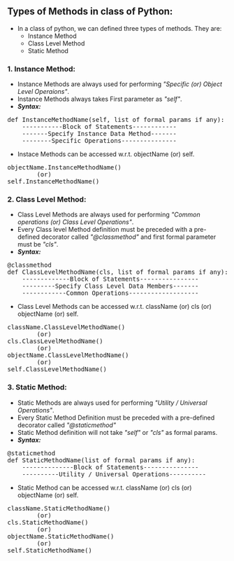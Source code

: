 ## Types of Methods in class of Python:
- In a class of python, we can defined three types of methods. They are:
    - Instance Method
    - Class Level Method
    - Static Method

### 1. Instance Method:
- Instance Methods are always used for performing _"Specific (or) Object Level Operaions"_.
- Instance Methods always takes First parameter as _"self"_.
- ***Syntax:***
<pre>
def InstanceMethodName(self, list of formal params if any):
    -----------Block of Statements------------
    -------Specify Instance Data Method-------
    --------Specific Operations---------------</pre>
- Instace Methods can be accessed w.r.t. objectName (or) self.
<pre>
objectName.InstanceMethodName()
        (or)
self.InstanceMethodName()</pre>

### 2. Class Level Method:
- Class Level Methods are always used for performing _"Common operations (or) Class Level Operations"_.
- Every Class level Method definition must be preceded with a pre-defined decorator called _"@classmethod"_ and first formal parameter must be _"cls"_.
- ***Syntax:***
<pre>
@classmethod
def ClassLevelMethodName(cls, list of formal params if any):
    -------------Block of Statements----------------
    ---------Specify Class Level Data Members-------
    ------------Common Operations-------------------</pre>
- Class Level Methods can be accessed w.r.t. className (or) cls (or) objectName (or) self.
<pre>
className.ClassLevelMethodName()
        (or)
cls.ClassLevelMethodName()
        (or)
objectName.ClassLevelMethodName()
        (or)
self.ClassLevelMethodName()</pre>

### 3. Static Method:
- Static Methods are always used for performing _"Utility / Universal Operations"_.
- Every Static Method Definition must be preceded with a pre-defined decorator called _"@staticmethod"_
- Static Method definition will not take _"self"_ or _"cls"_ as formal params.
- ***Syntax:***
<pre>
@staticmethod
def StaticMethodName(list of formal params if any):
    --------------Block of Statements---------------
    ----------Utility / Universal Operations----------</pre>
- Static Method can be accessed w.r.t. className (or) cls (or) objectName (or) self.
<pre>
className.StaticMethodName()
        (or)
cls.StaticMethodName()
        (or)
objectName.StaticMethodName()
        (or)
self.StaticMethodName()</pre>
